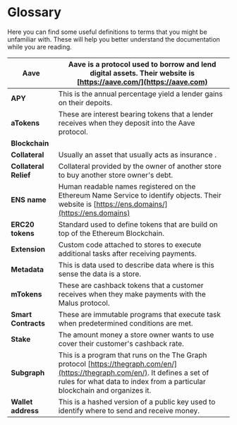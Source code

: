 # Glossary

Here you can find some useful definitions to terms that you might be unfamiliar with. These will help you better understand the documentation while you are reading.

| **Aave**              | Aave is a protocol used to borrow and lend digital assets. Their website is [https://aave.com/](https://aave.com)                                                                                            |
| --------------------- | ------------------------------------------------------------------------------------------------------------------------------------------------------------------------------------------------------------ |
| **APY**               | This is the annual percentage yield a lender gains on their depoits.                                                                                                                                         |
| **aTokens**           | These are interest bearing tokens that a lender receives when they deposit into the Aave protocol.                                                                                                           |
| **Blockchain**        |                                                                                                                                                                                                              |
| **Collateral**        | Usually an asset that usually acts as insurance  .                                                                                                                                                           |
| **Collateral Relief** | Collateral provided by the owner of another store to buy another store owner's debt.                                                                                                                         |
| **ENS name**          | Human readable names registered on the Ethereum Name Service to identify objects. Their website is [https://ens.domains/](https://ens.domains)                                                               |
| **ERC20 tokens**      | Standard used to define tokens that are build on top of the Ethereum Blockchain.                                                                                                                             |
| **Extension**         | Custom code attached to stores to execute additional tasks after receiving payments.                                                                                                                         |
| **Metadata**          | This is data used to describe data where is this sense the data is a store.                                                                                                                                  |
| **mTokens**           | These are cashback tokens that a customer receives when they make payments with the Malus protocol.                                                                                                          |
| **Smart Contracts**   | These are immutable programs that execute task when predetermined conditions are met.                                                                                                                        |
| **Stake**             | The amount money a store owner wants to use cover their customer's cashback rate.                                                                                                                            |
| **Subgraph**          | This is a program that runs on the The Graph protocol [https://thegraph.com/en/](https://thegraph.com/en/). It defines a set of rules for what data to index from a particular blockchain and organizes it.  |
| **Wallet address**    | This is a hashed version of a public key used to identify where to send and receive money.                                                                                                                   |

